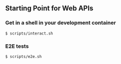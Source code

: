 Starting Point for Web APIs
-

### Get in a shell in your development container
`$ scripts/interact.sh`

### E2E tests
`$ scripts/e2e.sh`

